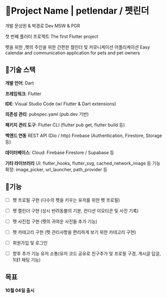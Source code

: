 # 📱Project Name | petlendar / 펫린더
개발 문상원 & 박경로
Dev MSW & PGR

첫 번째 플러터 프로젝트
The first Flutter project

펫을 위한 ,펫의 주인을 위한 간편한 캘린더 및 커뮤니케이션 어플리케이션
Easy calendar and communication application for pets and pet owners


## 🔧기술 스택
**개발 언어**: Dart

**프레임워크**: Flutter

**IDE**: Visual Studio Code (w/ Flutter & Dart extensions)

**의존성 관리**: pubspec.yaml (pub.dev 기반)

**패키지 관리 도구**: Flutter CLI (flutter pub get, flutter build 등)

**백엔드 연동**
REST API (Dio / http)
Firebase (Authentication, Firestore, Storage 등)

**데이터베이스**: Cloud: Firebase Firestore / Supabase 등

**기타 라이브러리**
UI: flutter_hooks, flutter_svg, cached_network_image 등
기능 확장: image_picker, url_launcher, path_provider 등

## 🚀기능
- [ ] 펫 프로필 구현 (다수의 펫을 키우는 유저를 위한 펫 프로필)
- [ ] 펫 캘린더 구현 (상시 반려동불의 기분, 컨디션 이모티콘 및 사진 기록)
- [ ] 펫 사진첩 구현 (펫의 귀여운 사진들 추가 기능)
- [ ] 펫 카테고리 구현 (펫 관리사항을 편리하게 보기 위한 카테고리 구현)
- [ ] 회원가입 및 로그인
      
- [ ] 향후 추가 기능
      유저 소통(유저 코드 공유로 친구추가 및 프로필 구경, 게시글 답글, 1대1 채팅 기능)


## 목표
**10월 04일 출시**
